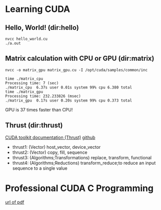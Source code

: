 # Learning CUDA

## Hello, World! (dir:hello)
~~~
nvcc hello_world.cu
./a.out
~~~

## Matrix calculation with CPU or GPU (dir:matrix)
~~~
nvcc -o matrix_gpu matrix_gpu.cu -I /opt/cuda/samples/common/inc
~~~

~~~
time ./matrix_cpu 
Processing time: 7 (sec)
./matrix_cpu  6.37s user 0.01s system 99% cpu 6.380 total
time ./matrix_gpu 
Processing time: 232.233826 (msec)
./matrix_gpu  0.17s user 0.20s system 99% cpu 0.373 total
~~~

GPU is 37 times faster than CPU!

## Thrust (dir:thrust)
[CUDA toolkit documentation (Thrust)](http://docs.nvidia.com/cuda/thrust/index.html)
[github](https://github.com/thrust/thrust)

* thrust1: (Vector) host_vector, device_vector
* thrust2: (Vector) copy, fill, sequence
* thrust3: (Algorithms;Transformations) replace, transform, functional
* thrust4: (Algorithms;Reductions) transform_reduce;to reduce an input sequence to a single value

# Professional CUDA C Programming
[url of pdf](http://www.hds.bme.hu/~fhegedus/C++/Professional%20CUDA%20C%20Programming.pdf)
